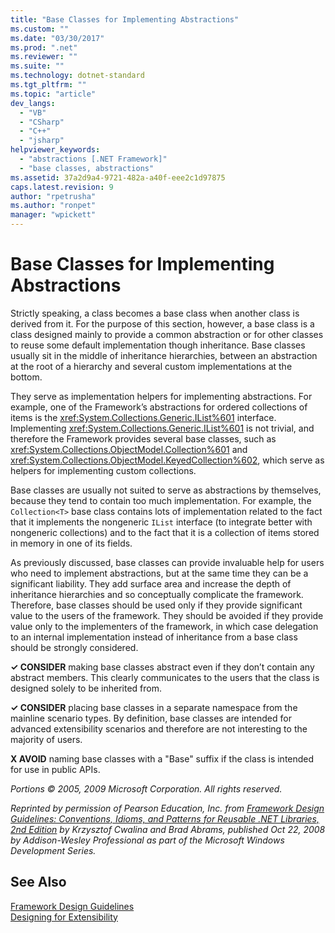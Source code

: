 ```yaml
---
title: "Base Classes for Implementing Abstractions"
ms.custom: ""
ms.date: "03/30/2017"
ms.prod: ".net"
ms.reviewer: ""
ms.suite: ""
ms.technology: dotnet-standard
ms.tgt_pltfrm: ""
ms.topic: "article"
dev_langs: 
  - "VB"
  - "CSharp"
  - "C++"
  - "jsharp"
helpviewer_keywords: 
  - "abstractions [.NET Framework]"
  - "base classes, abstractions"
ms.assetid: 37a2d9a4-9721-482a-a40f-eee2c1d97875
caps.latest.revision: 9
author: "rpetrusha"
ms.author: "ronpet"
manager: "wpickett"
---
```

# Base Classes for Implementing Abstractions
Strictly speaking, a class becomes a base class when another class is derived from it. For the purpose of this section, however, a base class is a class designed mainly to provide a common abstraction or for other classes to reuse some default implementation though inheritance. Base classes usually sit in the middle of inheritance hierarchies, between an abstraction at the root of a hierarchy and several custom implementations at the bottom.  
  
 They serve as implementation helpers for implementing abstractions. For example, one of the Framework’s abstractions for ordered collections of items is the <xref:System.Collections.Generic.IList%601> interface. Implementing <xref:System.Collections.Generic.IList%601> is not trivial, and therefore the Framework provides several base classes, such as <xref:System.Collections.ObjectModel.Collection%601> and <xref:System.Collections.ObjectModel.KeyedCollection%602>, which serve as helpers for implementing custom collections.  
  
 Base classes are usually not suited to serve as abstractions by themselves, because they tend to contain too much implementation. For example, the `Collection<T>` base class contains lots of implementation related to the fact that it implements the nongeneric `IList` interface (to integrate better with nongeneric collections) and to the fact that it is a collection of items stored in memory in one of its fields.  
  
 As previously discussed, base classes can provide invaluable help for users who need to implement abstractions, but at the same time they can be a significant liability. They add surface area and increase the depth of inheritance hierarchies and so conceptually complicate the framework. Therefore, base classes should be used only if they provide significant value to the users of the framework. They should be avoided if they provide value only to the implementers of the framework, in which case delegation to an internal implementation instead of inheritance from a base class should be strongly considered.  
  
 **✓ CONSIDER** making base classes abstract even if they don’t contain any abstract members. This clearly communicates to the users that the class is designed solely to be inherited from.  
  
 **✓ CONSIDER** placing base classes in a separate namespace from the mainline scenario types. By definition, base classes are intended for advanced extensibility scenarios and therefore are not interesting to the majority of users.  
  
 **X AVOID** naming base classes with a "Base" suffix if the class is intended for use in public APIs.  
  
 *Portions © 2005, 2009 Microsoft Corporation. All rights reserved.*  
  
 *Reprinted by permission of Pearson Education, Inc. from [Framework Design Guidelines: Conventions, Idioms, and Patterns for Reusable .NET Libraries, 2nd Edition](http://www.informit.com/store/framework-design-guidelines-conventions-idioms-and-9780321545619) by Krzysztof Cwalina and Brad Abrams, published Oct 22, 2008 by Addison-Wesley Professional as part of the Microsoft Windows Development Series.*  
  
## See Also  
 [Framework Design Guidelines](../../../docs/standard/design-guidelines/index.md)   
 [Designing for Extensibility](../../../docs/standard/design-guidelines/designing-for-extensibility.md)
